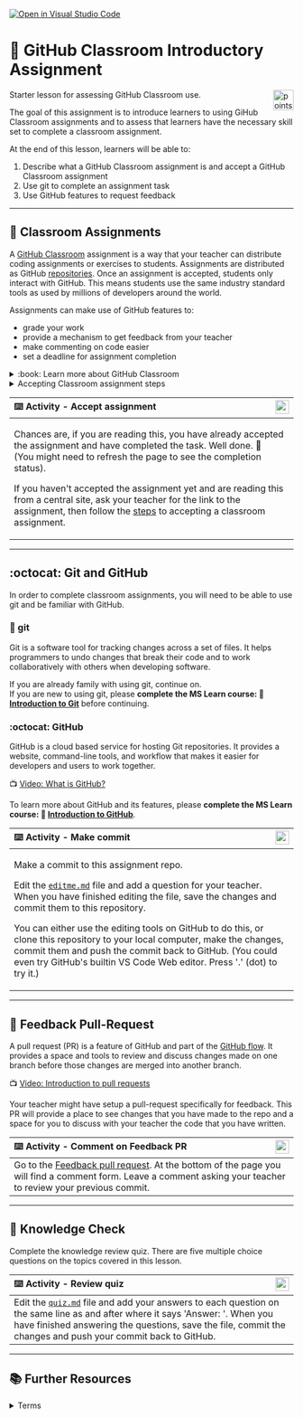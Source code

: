 [![Open in Visual Studio Code](https://classroom.github.com/assets/open-in-vscode-2e0aaae1b6195c2367325f4f02e2d04e9abb55f0b24a779b69b11b9e10269abc.svg)](https://classroom.github.com/online_ide?assignment_repo_id=20187630&assignment_repo_type=AssignmentRepo)
# :wave: GitHub Classroom Introductory Assignment

<img alt="points bar" align="right" height="36" src="../../blob/status/.github/activity-icons/points-bar.svg" />

Starter lesson for assessing GitHub Classroom use.

The goal of this assignment is to introduce learners to using GiHub Classroom assignments and to assess that learners have the necessary skill set to complete a classroom assignment.

At the end of this lesson, learners will be able to:

1. Describe what a GitHub Classroom assignment is and accept a GitHub Classroom assignment
2. Use git to complete an assignment task
3. Use GitHub features to request feedback

---

## :page_facing_up: Classroom Assignments

A [GitHub Classroom](#learn-more-assignments) assignment is a way that your teacher can distribute coding assignments or exercises to students. Assignments are distributed as GitHub [repositories](#terms). Once an assignment is accepted, students only interact with GitHub. This means students use the same industry standard tools as used by millions of developers around the world.

Assignments can make use of GitHub features to:

- grade your work
- provide a mechanism to get feedback from your teacher
- make commenting on code easier
- set a deadline for assignment completion

<details>
  <summary id="learn-more-assignments">:book: Learn more about GitHub Classroom</summary>

  GitHub Classroom is a tool that helps your teacher organize and manage GitHub repositories that are used for class exercises and assessments. GitHub Classroom automates repository creation and access control, making it easy to distribute starter code and collect assignments on GitHub.

  A GitHub Classroom assignment is a GitHub repository with access control setup so both you and your teacher can access it. When you accept an assignment, GitHub Classroom will automatically create a new repository for you. The assignment repository will belong to your course's organization account on GitHub, but you and your teacher will have access to it.

  Once an assignment has been accepted, students no longer interact with GitHub classroom. They just interact with GitHub.
</details>

<details>
  <summary id="assignment-steps">Accepting Classroom assignment steps</summary>

  1. Follow the assignment link your teacher gave you.
  2. Sign in to GitHub. If you don't have a GitHub account you will need to [create one](https://github.com/join).
  3. If it's your first time accepting an assignment for the class you may need to select your name from the class roster. This makes it easier for your teacher to identify you. (Your teacher may find it difficult to recognize your GitHub username.)
  4. Wait for the assignment to copy to new repository. This usually only takes a few seconds.
  5. Refresh the page.
  6. If the new assignment repository is ready, there will be a link to it on the page. Follow the link.

</details>

| <img alt="activity status" align="right" height="24" src="../../blob/status/.github/activity-icons/activity1.svg" /> :keyboard: Activity - Accept assignment |
|:---|
| <p>Chances are, if you are reading this, you have already accepted the assignment and have completed the task. Well done. :tada:<br />(You might need to refresh the page to see the completion status).</p><p>If you haven't accepted the assignment yet and are reading this from a central site, ask your teacher for the link to the assignment, then follow the [steps](#assignment-steps) to accepting a classroom assignment. |

---

## :octocat: Git and GitHub

In order to complete classroom assignments, you will need to be able to use git and be familiar with GitHub.

### :large_orange_diamond: git

Git is a software tool for tracking changes across a set of files. It helps programmers to undo changes that break their code and to work collaboratively with others when developing software.

If you are already family with using git, continue on.  
If you are new to using git, please __complete the MS Learn course: :book:  [Introduction to Git](https://docs.microsoft.com/en-us/learn/modules/intro-to-git/)__ before continuing.

### :octocat: GitHub

GitHub is a cloud based service for hosting Git repositories. It provides a website, command-line tools, and workflow that makes it easier for developers and users to work together.

:tv: [Video: What is GitHub?](https://www.youtube.com/watch?v=w3jLJU7DT5E)

To learn more about GitHub and its features, please __complete the MS Learn course: :book: [Introduction to GitHub](https://docs.microsoft.com/en-us/learn/modules/introduction-to-github/)__.

| <img alt="activity status" align="right" height="24" src="../../blob/status/.github/activity-icons/activity2.svg" /> :keyboard: Activity - Make commit |
|:---|
| <p>Make a commit to this assignment repo.</p><p>Edit the [`editme.md`](../../edit/main/editme.md) file and add a question for your teacher. When you have finished editing the file, save the changes and commit them to this repository.</p><p>You can either use the editing tools on GitHub to do this, or clone this repository to your local computer, make the changes, commit them and push the commit back to GitHub. (You could even try GitHub's builtin VS Code Web editor. Press '.' (dot) to try it.)</p> |

---

## :pencil: Feedback Pull-Request

A pull request (PR) is a feature of GitHub and part of the [GitHub flow](#terms). It provides a space and tools to review and discuss changes made on one branch before those changes are merged into another branch.

:tv: [Video: Introduction to pull requests](https://youtu.be/kJr-PIfLDl4)

Your teacher might have setup a pull-request specifically for feedback. This PR will provide a place to see changes that you have made to the repo and a space for you to discuss with your teacher the code that you have written.

| <img alt="activity status" align="right" height="24" src="../../blob/status/.github/activity-icons/activity3.svg" /> :keyboard: Activity - Comment on Feedback PR |
|:---|
| Go to the [Feedback pull request](../../pull/1). At the bottom of the page you will find a comment form. Leave a comment asking your teacher to review your previous commit. |

---

## :dart: Knowledge Check

Complete the knowledge review quiz. There are five multiple choice questions on the topics covered in this lesson.

| <img alt="activity status" align="right" height="24" src="../../blob/status/.github/activity-icons/quiz.svg" /> :keyboard: Activity - Review quiz |
|:---|
| Edit the [`quiz.md`](../../edit/main/quiz.md) file and add your answers to each question on the same line as and after where it says 'Answer: '. When you have finished answering the questions, save the file, commit the changes and push your commit back to GitHub. |

---

## :books: Further Resources

<details>
  <summary id="terms">Terms</summary>

  ### Repository<a id="repository"></a>

  A repository is a collection of all your project's files and revision history. You can think of it as a folder that contains all of your project's files. You can work within a repository alone or invite others to collaborate with you on those files. Repositories are called "repos" for short.

  ### GitHub Flow<a id="github-flow"></a>

  The GitHub flow is a lightweight branch-based workflow that allows you to experiment and collaborate on your projects easily.

  Learn more about GitHub Flow:
  - [Interactive Guide](https://guides.github.com/introduction/flow/)
  - [Video: GitHub Flow](https://www.youtube.com/watch?v=PBI2Rz-ZOxU)

</details>